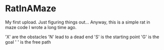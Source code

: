 # RatInAMaze
My first upload. Just figuring things out...
Anyway, this is a simple rat in maze code I wrote a long time ago.

'X' are the obstacles
'N' lead to a dead end
'S' is the starting point
'G' is the goal 
' ' is the free path
